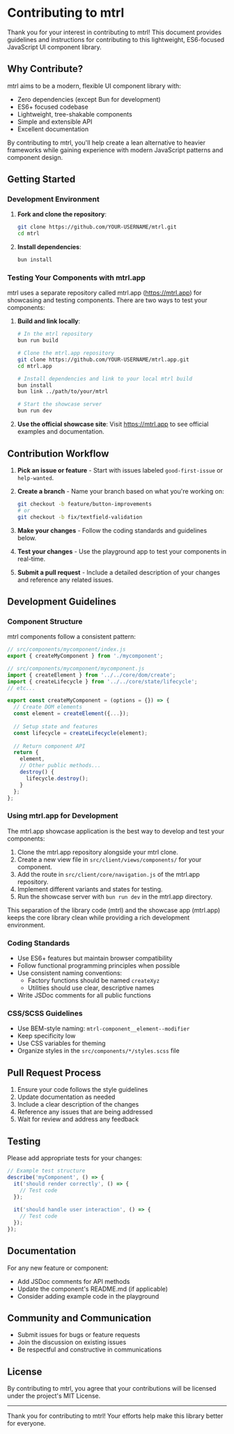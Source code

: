 # Contributing to mtrl

Thank you for your interest in contributing to mtrl! This document provides guidelines and instructions for contributing to this lightweight, ES6-focused JavaScript UI component library.

## Why Contribute?

mtrl aims to be a modern, flexible UI component library with:

- Zero dependencies (except Bun for development)
- ES6+ focused codebase
- Lightweight, tree-shakable components
- Simple and extensible API
- Excellent documentation

By contributing to mtrl, you'll help create a lean alternative to heavier frameworks while gaining experience with modern JavaScript patterns and component design.

## Getting Started

### Development Environment

1. **Fork and clone the repository**:
   ```bash
   git clone https://github.com/YOUR-USERNAME/mtrl.git
   cd mtrl
   ```

2. **Install dependencies**:
   ```bash
   bun install
   ```

### Testing Your Components with mtrl.app

mtrl uses a separate repository called mtrl.app (https://mtrl.app) for showcasing and testing components. There are two ways to test your components:

1. **Build and link locally**:
   ```bash
   # In the mtrl repository
   bun run build
   
   # Clone the mtrl.app repository 
   git clone https://github.com/YOUR-USERNAME/mtrl.app.git
   cd mtrl.app
   
   # Install dependencies and link to your local mtrl build
   bun install
   bun link ../path/to/your/mtrl
   
   # Start the showcase server
   bun run dev
   ```

2. **Use the official showcase site**:
   Visit https://mtrl.app to see official examples and documentation.

## Contribution Workflow

1. **Pick an issue or feature** - Start with issues labeled `good-first-issue` or `help-wanted`.

2. **Create a branch** - Name your branch based on what you're working on:
   ```bash
   git checkout -b feature/button-improvements
   # or
   git checkout -b fix/textfield-validation
   ```

3. **Make your changes** - Follow the coding standards and guidelines below.

4. **Test your changes** - Use the playground app to test your components in real-time.

5. **Submit a pull request** - Include a detailed description of your changes and reference any related issues.

## Development Guidelines

### Component Structure

mtrl components follow a consistent pattern:

```javascript
// src/components/mycomponent/index.js
export { createMyComponent } from './mycomponent';

// src/components/mycomponent/mycomponent.js
import { createElement } from '../../core/dom/create';
import { createLifecycle } from '../../core/state/lifecycle';
// etc...

export const createMyComponent = (options = {}) => {
  // Create DOM elements
  const element = createElement({...});
  
  // Setup state and features
  const lifecycle = createLifecycle(element);
  
  // Return component API
  return {
    element,
    // Other public methods...
    destroy() {
      lifecycle.destroy();
    }
  };
};
```

### Using mtrl.app for Development

The mtrl.app showcase application is the best way to develop and test your components:

1. Clone the mtrl.app repository alongside your mtrl clone.
2. Create a new view file in `src/client/views/components/` for your component.
3. Add the route in `src/client/core/navigation.js` of the mtrl.app repository.
4. Implement different variants and states for testing.
5. Run the showcase server with `bun run dev` in the mtrl.app directory.

This separation of the library code (mtrl) and the showcase app (mtrl.app) keeps the core library clean while providing a rich development environment.

### Coding Standards

- Use ES6+ features but maintain browser compatibility
- Follow functional programming principles when possible
- Use consistent naming conventions:
  - Factory functions should be named `createXyz`
  - Utilities should use clear, descriptive names
- Write JSDoc comments for all public functions

### CSS/SCSS Guidelines

- Use BEM-style naming: `mtrl-component__element--modifier`
- Keep specificity low
- Use CSS variables for theming
- Organize styles in the `src/components/*/styles.scss` file

## Pull Request Process

1. Ensure your code follows the style guidelines
2. Update documentation as needed
3. Include a clear description of the changes
4. Reference any issues that are being addressed
5. Wait for review and address any feedback

## Testing

Please add appropriate tests for your changes:

```javascript
// Example test structure
describe('myComponent', () => {
  it('should render correctly', () => {
    // Test code
  });
  
  it('should handle user interaction', () => {
    // Test code
  });
});
```

## Documentation

For any new feature or component:

- Add JSDoc comments for API methods
- Update the component's README.md (if applicable)
- Consider adding example code in the playground

## Community and Communication

- Submit issues for bugs or feature requests
- Join the discussion on existing issues
- Be respectful and constructive in communications

## License

By contributing to mtrl, you agree that your contributions will be licensed under the project's MIT License.

---

Thank you for contributing to mtrl! Your efforts help make this library better for everyone.